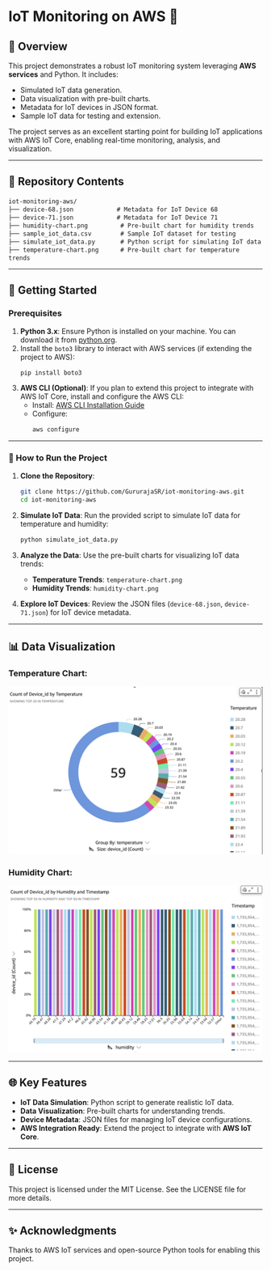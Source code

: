 # IoT Monitoring on AWS 🚀

## 🌟 Overview

This project demonstrates a robust IoT monitoring system leveraging **AWS services** and Python. It includes:
- Simulated IoT data generation.
- Data visualization with pre-built charts.
- Metadata for IoT devices in JSON format.
- Sample IoT data for testing and extension.

The project serves as an excellent starting point for building IoT applications with AWS IoT Core, enabling real-time monitoring, analysis, and visualization.

---

## 📂 Repository Contents

```plaintext
iot-monitoring-aws/
├── device-68.json            # Metadata for IoT Device 68
├── device-71.json            # Metadata for IoT Device 71
├── humidity-chart.png         # Pre-built chart for humidity trends
├── sample_iot_data.csv        # Sample IoT dataset for testing
├── simulate_iot_data.py       # Python script for simulating IoT data
├── temperature-chart.png      # Pre-built chart for temperature trends
```

---

## 🔧 Getting Started

### Prerequisites

1. **Python 3.x**: Ensure Python is installed on your machine. You can download it from [python.org](https://www.python.org/).
2. Install the `boto3` library to interact with AWS services (if extending the project to AWS):
   ```bash
   pip install boto3
   ```
3. **AWS CLI (Optional)**: If you plan to extend this project to integrate with AWS IoT Core, install and configure the AWS CLI:
   - Install: [AWS CLI Installation Guide](https://docs.aws.amazon.com/cli/latest/userguide/install-cliv2.html)
   - Configure:
     ```bash
     aws configure
     ```

---

### 🚀 How to Run the Project

1. **Clone the Repository**:
   ```bash
   git clone https://github.com/GururajaSR/iot-monitoring-aws.git
   cd iot-monitoring-aws
   ```

2. **Simulate IoT Data**:
   Run the provided script to simulate IoT data for temperature and humidity:
   ```bash
   python simulate_iot_data.py
   ```

3. **Analyze the Data**:
   Use the pre-built charts for visualizing IoT data trends:
   - **Temperature Trends**: `temperature-chart.png`
   - **Humidity Trends**: `humidity-chart.png`

4. **Explore IoT Devices**:
   Review the JSON files (`device-68.json`, `device-71.json`) for IoT device metadata.

---

## 📊 Data Visualization

### Temperature Chart:
![Temperature Chart](temperature-chart.png)

### Humidity Chart:
![Humidity Chart](humidity-chart.png)

---

## 🌐 Key Features
- **IoT Data Simulation**: Python script to generate realistic IoT data.
- **Data Visualization**: Pre-built charts for understanding trends.
- **Device Metadata**: JSON files for managing IoT device configurations.
- **AWS Integration Ready**: Extend the project to integrate with **AWS IoT Core**.

---

## 📜 License
This project is licensed under the MIT License. See the LICENSE file for more details.

---

## ✨ Acknowledgments
Thanks to AWS IoT services and open-source Python tools for enabling this project.
